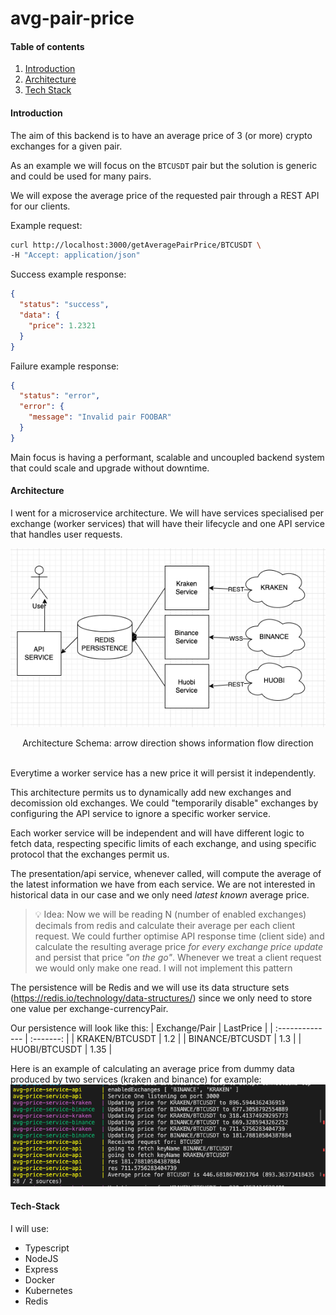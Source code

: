 # avg-pair-price

#### Table of contents

1. [Introduction](#introduction)
2. [Architecture](#architecture)
3. [Tech Stack](#tech-stack)

#### Introduction

The aim of this backend is to have an average price of 3 (or more) crypto exchanges for a given pair.

As an example we will focus on the `BTCUSDT` pair but the solution is generic and could be used for many pairs.

We will expose the average price of the requested pair through a REST API for our clients.

Example request:

```sh
curl http://localhost:3000/getAveragePairPrice/BTCUSDT \
-H "Accept: application/json"
```

Success example response:

```json
{
  "status": "success",
  "data": {
    "price": 1.2321
  }
}
```

Failure example response:

```json
{
  "status": "error",
  "error": {
    "message": "Invalid pair FOOBAR"
  }
}
```

Main focus is having a performant, scalable and uncoupled backend system that could scale and upgrade without downtime.

#### Architecture

I went for a microservice architecture. We will have services specialised per exchange (worker services) that will have their lifecycle and one API service that handles user requests.

<div align="center">

![](images/architecture.png)

Architecture Schema: arrow direction shows information flow direction</div>

<br/>
Everytime a worker service has a new price it will persist it independently. 

This architecture permits us to dynamically add new exchanges and decomission old exchanges. We could "temporarily disable" exchanges by configuring the API service to ignore a specific worker service.

Each worker service will be independent and will have different logic to fetch data, respecting specific limits of each exchange, and using specific protocol that the exchanges permit us.

The presentation/api service, whenever called, will compute the average of the latest information we have from each service. We are not interested in historical data in our case and we only need _latest known_ average price.

> 💡 Idea:
> Now we will be reading N (number of enabled exchanges) decimals from redis and calculate their average per each client request. We could further optimise API response time (client side) and calculate the resulting average price _for every exchange price update_ and persist that price _"on the go"_. Whenever we treat a client request we would only make one read. I will not implement this pattern

The persistence will be Redis and we will use its data structure sets (https://redis.io/technology/data-structures/) since we only need to store one value per exchange-currencyPair.

Our persistence will look like this:
| Exchange/Pair | LastPrice |
| :-------------- | :-------: |
| KRAKEN/BTCUSDT | 1.2 |
| BINANCE/BTCUSDT | 1.3 |
| HUOBI/BTCUSDT | 1.35 |

Here is an example of calculating an average price from dummy data produced by two services (kraken and binance) for example:
![](images/average-price-from-sources.png)

#### Tech-Stack

I will use:

- Typescript
- NodeJS
- Express
- Docker
- Kubernetes
- Redis
